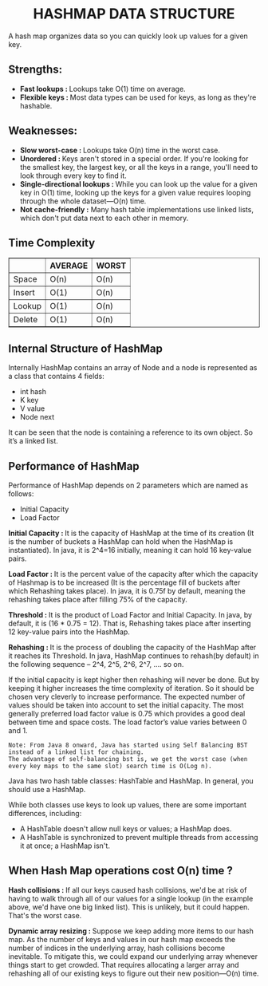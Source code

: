 <b><h1 align=center> HASHMAP DATA STRUCTURE</h1></b>
<p>A hash map organizes data so you can quickly look up values for a given key.</p>

## <h2>Strengths:</h2>
<ul>
    <li><strong>Fast lookups : </strong> Lookups take O(1) time on average.</li>
    <li><strong>Flexible keys : </strong> Most data types can be used for keys, as long as they're hashable.</li>
</ul>

## <h2>Weaknesses:</h2>

<ul>
    <li><strong>Slow worst-case  : </strong> Lookups take O(n) time in the worst case.</li>
    <li><strong>Unordered : </strong> Keys aren't stored in a special order. If you're looking for the smallest key, the largest key, or all the keys in a range, you'll need to look through every key to find it.</li>
    <li><strong>Single-directional lookups : </strong> While you can look up the value for a given key in O(1) time, looking up the keys for a given value requires looping through the whole dataset—O(n) time.</li>
    <li><strong>Not cache-friendly :</strong> Many hash table implementations use linked lists, which don't put data next to each other in memory.</li>
</ul>

## <h2>Time Complexity</h2>

<table border=1>
    <tr>
        <th></th>
        <th>AVERAGE</th>
        <th>WORST</th>
    </tr>
    <tr>
        <td>Space</td>
        <td>O(n)</td>
        <td>O(n)</td>
    </tr>  
    <tr>
        <td>Insert</td>
        <td>O(1)</td>
        <td>O(n)</td>
    </tr>
    <tr>
        <td>Lookup</td>
        <td>O(1)</td>
        <td>O(n)</td>
    </tr> 
    <tr>
        <td>Delete</td>
        <td>O(1)</td>
        <td>O(n)</td>
    </tr> 
</table>

## <h2> Internal Structure of HashMap</h2>

<p>Internally HashMap contains an array of Node and a node is represented as a class that contains 4 fields:</p>

<ul>
    <li>int hash</li>
    <li>K key</li>
    <li>V value</li>
    <li>Node next</li>
</ul>
<p>It can be seen that the node is containing a reference to its own object. So it’s a linked list. </p>

## <h2>Performance of HashMap</h2>
Performance of HashMap depends on 2 parameters which are named as follows:
<ul>
    <li>Initial Capacity</li>
    <li>Load Factor</li>
</ul>
<p>
<strong>Initial Capacity : </strong> It is the capacity of HashMap at the time of its creation (It is the number of buckets a HashMap can hold when the HashMap is instantiated). In java, it is 2^4=16 initially, meaning it can hold 16 key-value pairs.
</p>
<p>
<strong>Load Factor : </strong> It is the percent value of the capacity after which the capacity of Hashmap is to be increased (It is the percentage fill of buckets after which Rehashing takes place). In java, it is 0.75f by default, meaning the rehashing takes place after filling 75% of the capacity.
</p>
<p>
<strong>Threshold : </strong> It is the product of Load Factor and Initial Capacity. In java, by default, it is (16 * 0.75 = 12). That is, Rehashing takes place after inserting 12 key-value pairs into the HashMap.
</p>
<p>
<strong>Rehashing : </strong> It is the process of doubling the capacity of the HashMap after it reaches its Threshold. In java, HashMap continues to rehash(by default) in the following sequence – 2^4, 2^5, 2^6, 2^7, …. so on. 
</p>
<p>
If the initial capacity is kept higher then rehashing will never be done. But by keeping it higher increases the time complexity of iteration. So it should be chosen very cleverly to increase performance. The expected number of values should be taken into account to set the initial capacity. The most generally preferred load factor value is 0.75 which provides a good deal between time and space costs. The load factor’s value varies between 0 and 1. 
</p>

```
Note: From Java 8 onward, Java has started using Self Balancing BST instead of a linked list for chaining. 
The advantage of self-balancing bst is, we get the worst case (when every key maps to the same slot) search time is O(Log n). 
```
Java has two hash table classes: HashTable and HashMap. In general, you should use a HashMap.

While both classes use keys to look up values, there are some important differences, including:

<ul>
    <li>A HashTable doesn't allow null keys or values; a HashMap does.</li>
    <li>A HashTable is synchronized to prevent multiple threads from accessing it at once; a HashMap isn't.</li>
</ul>

## <h2>When Hash Map operations cost O(n) time ? </h2>

<p>
<strong>Hash collisions : </strong> If all our keys caused hash collisions, we'd be at risk of having to walk through all of our values for a single lookup (in the example above, we'd have one big linked list). This is unlikely, but it could happen. That's the worst case.

<strong>Dynamic array resizing : </strong> Suppose we keep adding more items to our hash map. As the number of keys and values in our hash map exceeds the number of indices in the underlying array, hash collisions become inevitable. To mitigate this, we could expand our underlying array whenever things start to get crowded. That requires allocating a larger array and rehashing all of our existing keys to figure out their new position—O(n) time.

</p>
